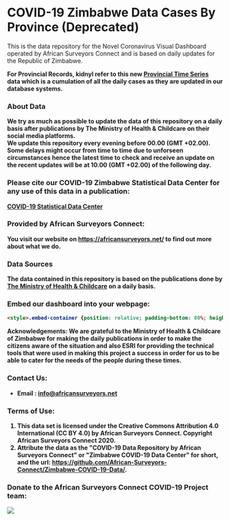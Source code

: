 # COVID-19 Zimbabwe Data Cases By Province (Deprecated)
 This is the data repository for the  Novel Coronavirus Visual Dashboard operated by African Surveyors Connect and is based on daily updates for the Republic of Zimbabwe. 

 <strong>For Provincial Records, kidnyl refer to this new <a href="">Provincial Time Series</a> data which is a cumulation of all the daily cases as they are updated in our database systems. 

 ### About Data
We try as much as possible to update the data of this repository on a daily basis after publications by <strong>The Ministry of Health & Childcare</strong> on their social media platforms. 
<br>
We update this repository every evening before 00.00 (GMT +02.00). Some delays might occur from time to time due to unforseen circumstances hence the latest time to check and receive an update on the recent updates will be at 10.00 (GMT +02.00) of the following day.   

 ### Please cite our COVID-19 Zimbabwe Statistical Data Center for any use of this data in a publication:
 <a href="https://covid19.africansurveyors.net/zimbabwe.php/">COVID-19 Statistical Data Center</a>

 ### Provided by African Surveyors Connect:
 You visit our website on <a href="https://africansurveyors.net/">https://africansurveyors.net/</a> to find out more about what we do.

 ### Data Sources
 The data contained in this repository is based on the publications done by <a href="https://twitter.com/MoHCCZim">The Ministry of Health & Childcare</a> on a daily basis. 

 ### Embed our dashboard  into your webpage:

 ```html
<style>.embed-container {position: relative; padding-bottom: 80%; height: 0; max-width: 100%;} .embed-container iframe, .embed-container object, .embed-container iframe{position: absolute; top: 0; left: 0; width: 100%; height: 100%;} small{position: absolute; z-index: 40; bottom: 0; margin-bottom: -15px;}</style><div class="embed-container"><iframe width="500" height="400" frameborder="0" scrolling="no" marginheight="0" marginwidth="0" title="COVID-19" src="https://experience.arcgis.com/experience/dcb93cc7fe894ab79417852b3290c20b"></iframe></div>
 ```

 <b>Acknowledgements:</b>
We are grateful to the <b>Ministry of Health & Childcare of Zimbabwe</b> for making the daily publications in order to make the citizens aware of the situation and also <b>ESRI</b> for providing the technical tools that were used in making this project a success in order for us to be able to cater for the needs of the people during these times. 
 
### Contact Us:
<ul> <li> Email : <a href="mailto:info@africansurveyors.net">info@africansurveyors.net</a></li></ul>


### Terms of Use: 
<ol><li>This data set is licensed under the Creative Commons Attribution 4.0 International (CC BY 4.0) by African Surveyors Connect. Copyright African Surveyors Connect 2020.</li>
<li>Attribute the data as the "COVID-19 Data Repository by African Surveyors Connect" or "Zimbabwe COVID-19 Data Center" for short, and the url: <a href="https://github.com/African-Surveyors-Connect/Zimbabwe-COVID-19-Data/">https://github.com/African-Surveyors-Connect/Zimbabwe-COVID-19-Data/</a>.</li></ol>


### Donate to the African Surveyors Connect COVID-19 Project team:
<a href='https://www.paynow.co.zw/Payment/Link/?q=c2VhcmNoPWFkbWluJTQwYWZyaWNhbnN1cnZleW9ycy5jby56dyZhbW91bnQ9MC4wMCZyZWZlcmVuY2U9U3VydmV5LUNhbGN1bGF0aW9ucy1Eb25hdGlvbiZsPTA%3d' target='_blank'><img src='https://www.paynow.co.zw/Content/Buttons/Medium_buttons/button_donate_medium.png' style='border:0' /></a> 